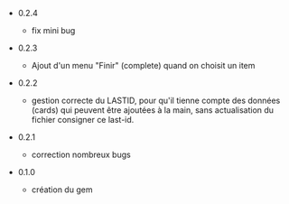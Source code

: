 * 0.2.4

  - fix mini bug
  
* 0.2.3

  - Ajout d'un menu "Finir" (complete) quand on choisit un item
  
* 0.2.2

  - gestion correcte du LASTID, pour qu'il tienne compte des 
    données (cards) qui peuvent être ajoutées à la main, sans
    actualisation du fichier consigner ce last-id.

* 0.2.1

  - correction nombreux bugs

* 0.1.0
  
  - création du gem
